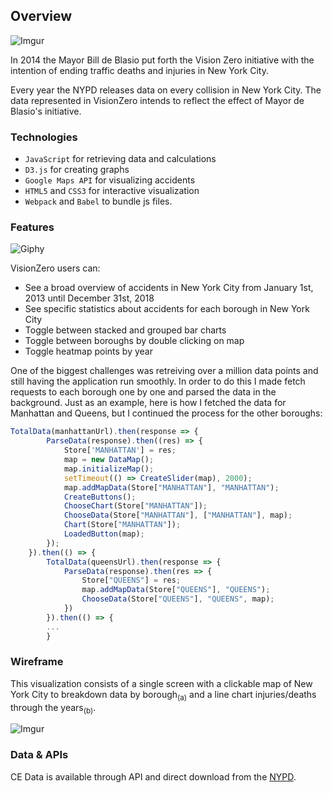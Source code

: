 ## Overview

![Imgur](https://i.imgur.com/nKwIGVv.png)

In 2014 the Mayor Bill de Blasio put forth the Vision Zero initiative with the intention of ending traffic deaths and injuries in New York City.

Every year the NYPD releases data on every collision in New York City. The data represented in VisionZero intends to reflect the effect of Mayor de Blasio's initiative.

### Technologies

* `JavaScript` for retrieving data and calculations
* `D3.js` for creating graphs
* `Google Maps API` for visualizing accidents
* `HTML5` and `CSS3` for interactive visualization
* `Webpack` and `Babel` to bundle js files.

### Features 

![Giphy](https://media.giphy.com/media/RG3dTMvBAR6qmX81Nx/giphy.gif)

VisionZero users can:

 * See a broad overview of accidents in New York City from January 1st, 2013 until December 31st, 2018
 * See specific statistics about accidents for each borough in New York City
 * Toggle between stacked and grouped bar charts
 * Toggle between boroughs by double clicking on map
 * Toggle heatmap points by year
 
One of the biggest challenges was retreiving over a million data points and still having the application run smoothly. In order to do this I made fetch requests to each borough one by one and parsed the data in the background. Just as an example, here is how I fetched the data for Manhattan and Queens, but I continued the process for the other boroughs:

```javascript
TotalData(manhattanUrl).then(response => {
        ParseData(response).then((res) => {
            Store['MANHATTAN'] = res;
            map = new DataMap();
            map.initializeMap();
            setTimeout(() => CreateSlider(map), 2000);
            map.addMapData(Store["MANHATTAN"], "MANHATTAN");
            CreateButtons();
            ChooseChart(Store["MANHATTAN"]);
            ChooseData(Store["MANHATTAN"], ["MANHATTAN"], map);
            Chart(Store["MANHATTAN"]);
            LoadedButton(map);
        });
    }).then(() => {
        TotalData(queensUrl).then(response => {
            ParseData(response).then(res => {
                Store["QUEENS"] = res;
                map.addMapData(Store["QUEENS"], "QUEENS");
                ChooseData(Store["QUEENS"], "QUEENS", map);
            })
        }).then(() => {
        ...
        }
```

### Wireframe
This visualization consists of a single screen with a clickable map of New York City to breakdown data by borough<sub>(a)</sub> and a line chart injuries/deaths through the years<sub>(b)</sub>.

![Imgur](https://i.imgur.com/aSxUzjG.png)

### Data & APIs

CE Data is available through API and direct download from the [NYPD](https://data.cityofnewyork.us/Public-Safety/NYPD-Motor-Vehicle-Collisions/h9gi-nx95).



